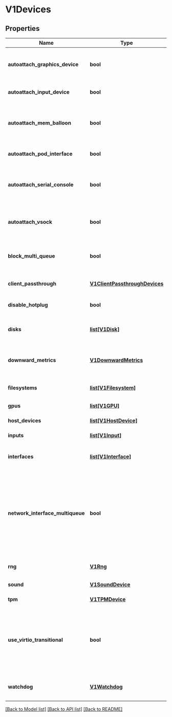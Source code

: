 # V1Devices

## Properties
Name | Type | Description | Notes
------------ | ------------- | ------------- | -------------
**autoattach_graphics_device** | **bool** | Whether to attach the default graphics device or not. VNC will not be available if set to false. Defaults to true. | [optional] 
**autoattach_input_device** | **bool** | Whether to attach an Input Device. Defaults to false. | [optional] 
**autoattach_mem_balloon** | **bool** | Whether to attach the Memory balloon device with default period. Period can be adjusted in virt-config. Defaults to true. | [optional] 
**autoattach_pod_interface** | **bool** | Whether to attach a pod network interface. Defaults to true. | [optional] 
**autoattach_serial_console** | **bool** | Whether to attach the default virtio-serial console or not. Serial console access will not be available if set to false. Defaults to true. | [optional] 
**autoattach_vsock** | **bool** | Whether to attach the VSOCK CID to the VM or not. VSOCK access will be available if set to true. Defaults to false. | [optional] 
**block_multi_queue** | **bool** | Whether or not to enable virtio multi-queue for block devices. Defaults to false. | [optional] 
**client_passthrough** | [**V1ClientPassthroughDevices**](V1ClientPassthroughDevices.md) | To configure and access client devices such as redirecting USB | [optional] 
**disable_hotplug** | **bool** | DisableHotplug disabled the ability to hotplug disks. | [optional] 
**disks** | [**list[V1Disk]**](V1Disk.md) | Disks describes disks, cdroms and luns which are connected to the vmi. | [optional] 
**downward_metrics** | [**V1DownwardMetrics**](V1DownwardMetrics.md) | DownwardMetrics creates a virtio serials for exposing the downward metrics to the vmi. | [optional] 
**filesystems** | [**list[V1Filesystem]**](V1Filesystem.md) | Filesystems describes filesystem which is connected to the vmi. | [optional] 
**gpus** | [**list[V1GPU]**](V1GPU.md) | Whether to attach a GPU device to the vmi. | [optional] 
**host_devices** | [**list[V1HostDevice]**](V1HostDevice.md) | Whether to attach a host device to the vmi. | [optional] 
**inputs** | [**list[V1Input]**](V1Input.md) | Inputs describe input devices | [optional] 
**interfaces** | [**list[V1Interface]**](V1Interface.md) | Interfaces describe network interfaces which are added to the vmi. | [optional] 
**network_interface_multiqueue** | **bool** | If specified, virtual network interfaces configured with a virtio bus will also enable the vhost multiqueue feature for network devices. The number of queues created depends on additional factors of the VirtualMachineInstance, like the number of guest CPUs. | [optional] 
**rng** | [**V1Rng**](V1Rng.md) | Whether to have random number generator from host | [optional] 
**sound** | [**V1SoundDevice**](V1SoundDevice.md) | Whether to emulate a sound device. | [optional] 
**tpm** | [**V1TPMDevice**](V1TPMDevice.md) | Whether to emulate a TPM device. | [optional] 
**use_virtio_transitional** | **bool** | Fall back to legacy virtio 0.9 support if virtio bus is selected on devices. This is helpful for old machines like CentOS6 or RHEL6 which do not understand virtio_non_transitional (virtio 1.0). | [optional] 
**watchdog** | [**V1Watchdog**](V1Watchdog.md) | Watchdog describes a watchdog device which can be added to the vmi. | [optional] 

[[Back to Model list]](../README.md#documentation-for-models) [[Back to API list]](../README.md#documentation-for-api-endpoints) [[Back to README]](../README.md)


